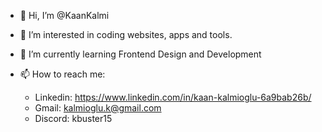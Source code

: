 - 👋 Hi, I’m @KaanKalmi

- 👀 I’m interested in coding websites, apps and tools.

- 🌱 I’m currently learning Frontend Design and Development

- 📫 How to reach me:
  
     - Linkedin: https://www.linkedin.com/in/kaan-kalmioglu-6a9bab26b/
     - Gmail: kalmioglu.k@gmail.com
     - Discord: kbuster15
